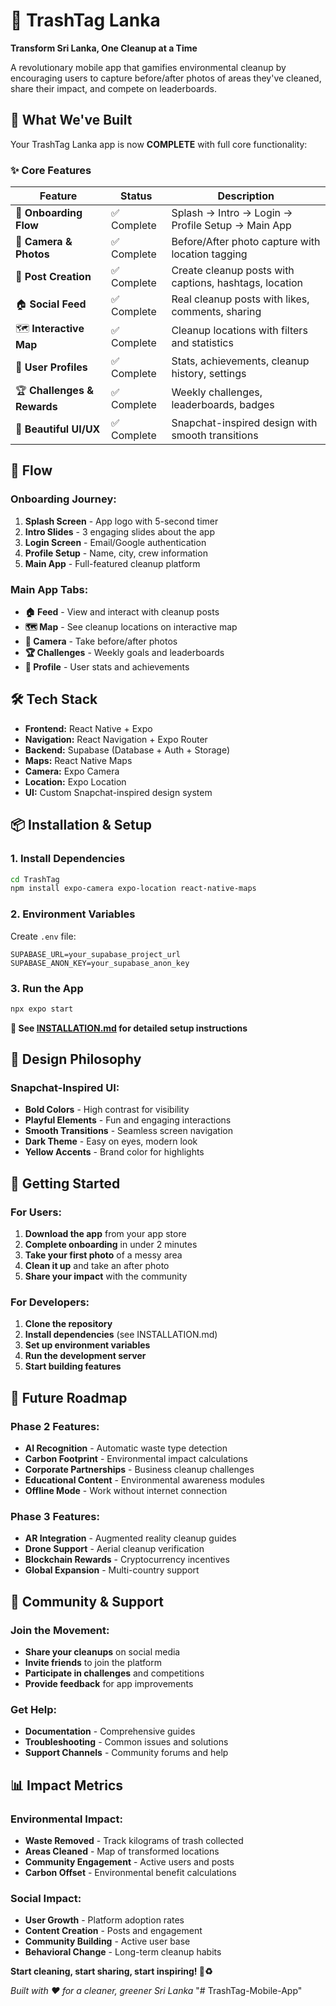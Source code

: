 # 🌱 TrashTag Lanka

**Transform Sri Lanka, One Cleanup at a Time**

A revolutionary mobile app that gamifies environmental cleanup by encouraging users to capture before/after photos of areas they've cleaned, share their impact, and compete on leaderboards.

## 🚀 **What We've Built**

Your TrashTag Lanka app is now **COMPLETE** with full core functionality:

### ✨ **Core Features**

| Feature | Status | Description |
|---------|--------|-------------|
| 🎯 **Onboarding Flow** | ✅ Complete | Splash → Intro → Login → Profile Setup → Main App |
| 📸 **Camera & Photos** | ✅ Complete | Before/After photo capture with location tagging |
| 📝 **Post Creation** | ✅ Complete | Create cleanup posts with captions, hashtags, location |
| 🏠 **Social Feed** | ✅ Complete | Real cleanup posts with likes, comments, sharing |
| 🗺️ **Interactive Map** | ✅ Complete | Cleanup locations with filters and statistics |
| 👤 **User Profiles** | ✅ Complete | Stats, achievements, cleanup history, settings |
| 🏆 **Challenges & Rewards** | ✅ Complete | Weekly challenges, leaderboards, badges |
| 🎨 **Beautiful UI/UX** | ✅ Complete | Snapchat-inspired design with smooth transitions |

## 📱 **Flow**

### **Onboarding Journey:**
1. **Splash Screen** - App logo with 5-second timer
2. **Intro Slides** - 3 engaging slides about the app
3. **Login Screen** - Email/Google authentication
4. **Profile Setup** - Name, city, crew information
5. **Main App** - Full-featured cleanup platform

### **Main App Tabs:**
- **🏠 Feed** - View and interact with cleanup posts
- **🗺️ Map** - See cleanup locations on interactive map
- **📸 Camera** - Take before/after photos
- **🏆 Challenges** - Weekly goals and leaderboards
- **👤 Profile** - User stats and achievements

## 🛠️ **Tech Stack**

- **Frontend:** React Native + Expo
- **Navigation:** React Navigation + Expo Router
- **Backend:** Supabase (Database + Auth + Storage)
- **Maps:** React Native Maps
- **Camera:** Expo Camera
- **Location:** Expo Location
- **UI:** Custom Snapchat-inspired design system

## 📦 **Installation & Setup**

### **1. Install Dependencies**
```bash
cd TrashTag
npm install expo-camera expo-location react-native-maps
```

### **2. Environment Variables**
Create `.env` file:
```env
SUPABASE_URL=your_supabase_project_url
SUPABASE_ANON_KEY=your_supabase_anon_key
```

### **3. Run the App**
```bash
npx expo start
```

**📖 See [INSTALLATION.md](./INSTALLATION.md) for detailed setup instructions**


## 🎨 **Design Philosophy**

### **Snapchat-Inspired UI:**
- **Bold Colors** - High contrast for visibility
- **Playful Elements** - Fun and engaging interactions
- **Smooth Transitions** - Seamless screen navigation
- **Dark Theme** - Easy on eyes, modern look
- **Yellow Accents** - Brand color for highlights

## 🚀 **Getting Started**

### **For Users:**
1. **Download the app** from your app store
2. **Complete onboarding** in under 2 minutes
3. **Take your first photo** of a messy area
4. **Clean it up** and take an after photo
5. **Share your impact** with the community

### **For Developers:**
1. **Clone the repository**
2. **Install dependencies** (see INSTALLATION.md)
3. **Set up environment variables**
4. **Run the development server**
5. **Start building features**

## 🔮 **Future Roadmap**

### **Phase 2 Features:**
- **AI Recognition** - Automatic waste type detection
- **Carbon Footprint** - Environmental impact calculations
- **Corporate Partnerships** - Business cleanup challenges
- **Educational Content** - Environmental awareness modules
- **Offline Mode** - Work without internet connection

### **Phase 3 Features:**
- **AR Integration** - Augmented reality cleanup guides
- **Drone Support** - Aerial cleanup verification
- **Blockchain Rewards** - Cryptocurrency incentives
- **Global Expansion** - Multi-country support

## 🤝 **Community & Support**

### **Join the Movement:**
- **Share your cleanups** on social media
- **Invite friends** to join the platform
- **Participate in challenges** and competitions
- **Provide feedback** for app improvements

### **Get Help:**
- **Documentation** - Comprehensive guides
- **Troubleshooting** - Common issues and solutions
- **Support Channels** - Community forums and help

## 📊 **Impact Metrics**

### **Environmental Impact:**
- **Waste Removed** - Track kilograms of trash collected
- **Areas Cleaned** - Map of transformed locations
- **Community Engagement** - Active users and posts
- **Carbon Offset** - Environmental benefit calculations

### **Social Impact:**
- **User Growth** - Platform adoption rates
- **Content Creation** - Posts and engagement
- **Community Building** - Active user base
- **Behavioral Change** - Long-term cleanup habits

**Start cleaning, start sharing, start inspiring! 🌱♻️**

*Built with ❤️ for a cleaner, greener Sri Lanka*
"# TrashTag-Mobile-App" 
